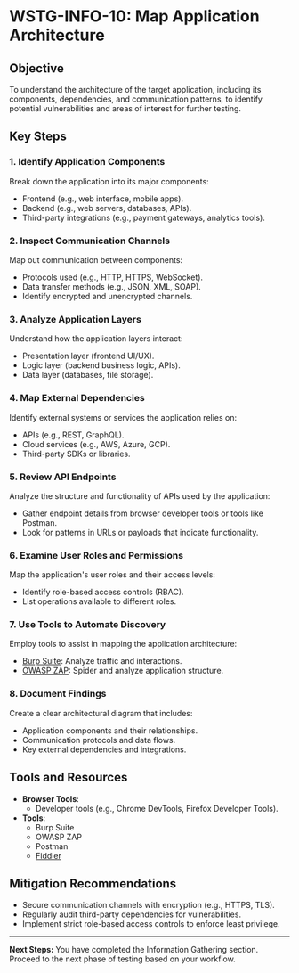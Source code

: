 # WSTG-INFO-10: Map Application Architecture

## Objective
To understand the architecture of the target application, including its components, dependencies, and communication patterns, to identify potential vulnerabilities and areas of interest for further testing.

## Key Steps

### 1. Identify Application Components
Break down the application into its major components:
- Frontend (e.g., web interface, mobile apps).
- Backend (e.g., web servers, databases, APIs).
- Third-party integrations (e.g., payment gateways, analytics tools).

### 2. Inspect Communication Channels
Map out communication between components:
- Protocols used (e.g., HTTP, HTTPS, WebSocket).
- Data transfer methods (e.g., JSON, XML, SOAP).
- Identify encrypted and unencrypted channels.

### 3. Analyze Application Layers
Understand how the application layers interact:
- Presentation layer (frontend UI/UX).
- Logic layer (backend business logic, APIs).
- Data layer (databases, file storage).

### 4. Map External Dependencies
Identify external systems or services the application relies on:
- APIs (e.g., REST, GraphQL).
- Cloud services (e.g., AWS, Azure, GCP).
- Third-party SDKs or libraries.

### 5. Review API Endpoints
Analyze the structure and functionality of APIs used by the application:
- Gather endpoint details from browser developer tools or tools like Postman.
- Look for patterns in URLs or payloads that indicate functionality.

### 6. Examine User Roles and Permissions
Map the application's user roles and their access levels:
- Identify role-based access controls (RBAC).
- List operations available to different roles.

### 7. Use Tools to Automate Discovery
Employ tools to assist in mapping the application architecture:
- [Burp Suite](https://portswigger.net/burp): Analyze traffic and interactions.
- [OWASP ZAP](https://owasp.org/www-project-zap/): Spider and analyze application structure.

### 8. Document Findings
Create a clear architectural diagram that includes:
- Application components and their relationships.
- Communication protocols and data flows.
- Key external dependencies and integrations.

## Tools and Resources
- **Browser Tools**:
  - Developer tools (e.g., Chrome DevTools, Firefox Developer Tools).
- **Tools**:
  - Burp Suite
  - OWASP ZAP
  - Postman
  - [Fiddler](https://www.telerik.com/fiddler)

## Mitigation Recommendations
- Secure communication channels with encryption (e.g., HTTPS, TLS).
- Regularly audit third-party dependencies for vulnerabilities.
- Implement strict role-based access controls to enforce least privilege.

---

**Next Steps:**
You have completed the Information Gathering section. Proceed to the next phase of testing based on your workflow.
